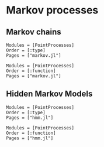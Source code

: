 # Markov processes

## Markov chains

```@autodocs
Modules = [PointProcesses]
Order = [:type]
Pages = ["markov.jl"]
```

```@autodocs
Modules = [PointProcesses]
Order = [:function]
Pages = ["markov.jl"]
```

## Hidden Markov Models

```@autodocs
Modules = [PointProcesses]
Order = [:type]
Pages = ["hmm.jl"]
```

```@autodocs
Modules = [PointProcesses]
Order = [:function]
Pages = ["hmm.jl"]
```